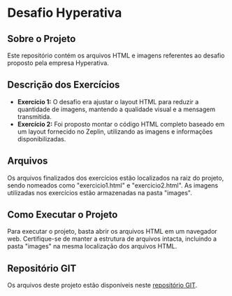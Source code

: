 # Desafio Hyperativa

## Sobre o Projeto
Este repositório contém os arquivos HTML e imagens referentes ao desafio proposto pela empresa Hyperativa.

## Descrição dos Exercícios
- **Exercício 1:** O desafio era ajustar o layout HTML para reduzir a quantidade de imagens, mantendo a qualidade visual e a mensagem transmitida.
- **Exercício 2:** Foi proposto montar o código HTML completo baseado em um layout fornecido no Zeplin, utilizando as imagens e informações disponibilizadas.

## Arquivos
Os arquivos finalizados dos exercícios estão localizados na raiz do projeto, sendo nomeados como "exercicio1.html" e "exercicio2.html". As imagens utilizadas nos exercícios estão armazenadas na pasta "images".

## Como Executar o Projeto
Para executar o projeto, basta abrir os arquivos HTML em um navegador web. Certifique-se de manter a estrutura de arquivos intacta, incluindo a pasta "images" na mesma localização dos arquivos HTML.

## Repositório GIT
Os arquivos deste projeto estão disponíveis neste [repositório GIT](https://github.com/felipergoncalves/Desafio-Hyperativa-Frontend).
